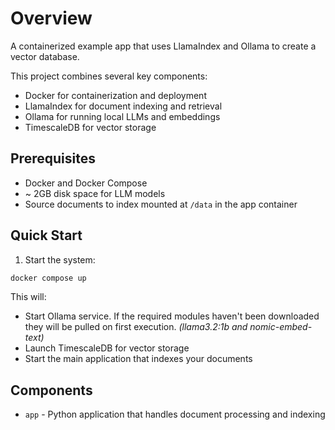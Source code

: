 # Overview

A containerized example app that uses LlamaIndex and Ollama to create a vector database.

This project combines several key components:

- Docker for containerization and deployment
- LlamaIndex for document indexing and retrieval
- Ollama for running local LLMs and embeddings
- TimescaleDB for vector storage

## Prerequisites

- Docker and Docker Compose
- ~ 2GB disk space for LLM models
- Source documents to index mounted at `/data` in the app container

## Quick Start

1. Start the system:

```bash
docker compose up
```

This will:

- Start Ollama service. If the required modules haven't been downloaded they will be pulled on first execution. _(llama3.2:1b and nomic-embed-text)_
- Launch TimescaleDB for vector storage
- Start the main application that indexes your documents

## Components

- `app` - Python application that handles document processing and indexing
